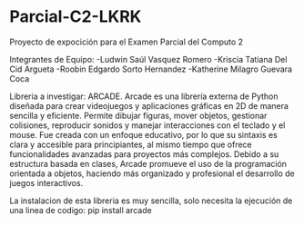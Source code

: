 # Parcial-C2-LKRK
Proyecto de expocición para el Examen Parcial del Computo 2

Integrantes de Equipo:
-Ludwin Saúl Vasquez Romero
-Kriscia Tatiana Del Cid Argueta
-Roobin Edgardo Sorto Hernandez
-Katherine Milagro Guevara Coca

Libreria a investigar: ARCADE.
Arcade es una librería externa de Python diseñada para crear videojuegos y aplicaciones gráficas en 2D de manera sencilla y eficiente. Permite dibujar figuras, mover objetos, gestionar colisiones, reproducir sonidos y manejar interacciones con el teclado y el mouse. Fue creada con un enfoque educativo, por lo que su sintaxis es clara y accesible para principiantes, al mismo tiempo que ofrece funcionalidades avanzadas para proyectos más complejos. Debido a su estructura basada en clases, Arcade promueve el uso de la programación orientada a objetos, haciendo más organizado y profesional el desarrollo de juegos interactivos.

La instalacion de esta libreria es muy sencilla, solo necesita la ejecución de una linea de codigo:
pip install arcade
